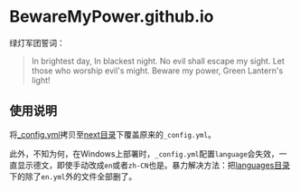 # BewareMyPower.github.io

绿灯军团誓词：

> In brightest day, In blackest night.
> No evil shall escape my sight.
> Let those who worship evil's might.
> Beware my power,
> Green Lantern's light!

## 使用说明

将[_config.yml](themes/next_patch/_config.yml)拷贝至[next目录](themes/next/)下覆盖原来的`_config.yml`。

此外，不知为何，在Windows上部署时，`_config.yml`配置`language`会失效，一直显示德文，即使手动改成`en`或者`zh-CN`也是。暴力解决方法：把[languages目录](themes/next/languages/)下的除了`en.yml`外的文件全部删了。